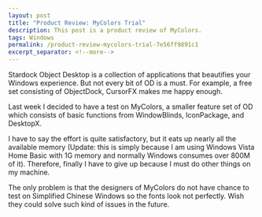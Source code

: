```yaml
---
layout: post
title: "Product Review: MyColors Trial"
description: This post is a product review of MyColors.
tags: Windows
permalink: /product-review-mycolors-trial-7e56ff9891c1
excerpt_separator: <!--more-->
---
```

Stardock Object Desktop is a collection of applications that beautifies your Windows experience. But not every bit of OD is a must. For example, a free set consisting of ObjectDock, CursorFX makes me happy enough.

Last week I decided to have a test on MyColors, a smaller feature set of OD which consists of basic functions from WindowBlinds, IconPackage, and DesktopX.
<!--more-->

I have to say the effort is quite satisfactory, but it eats up nearly all the available memory (Update: this is simply because I am using Windows Vista Home Basic with 1G memory and normally Windows consumes over 800M of it). Therefore, finally I have to give up because I must do other things on my machine.

The only problem is that the designers of MyColors do not have chance to test on Simplified Chinese Windows so the fonts look not perfectly. Wish they could solve such kind of issues in the future.
